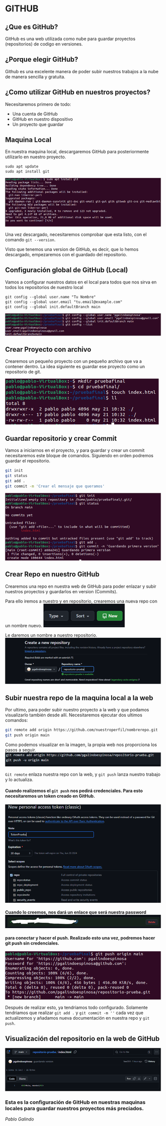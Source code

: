 # GITHUB

## ¿Que es GitHub?

GitHub es una web utilizada como nube para guardar proyectos (repositorios) de codigo en versiones.

## ¿Porque elegir GitHub?

Github es una excelente manera de poder subir nuestros trabajos a la nube de manera sencilla y gratuita.

## ¿Como utilizar GitHub en nuestros proyectos?

Necesitaremos primero de todo:

- Una cuenta de GitHub
- GitHub en nuestro dispositivo
- Un proyecto que guardar

## Maquina Local

En nuestra maquina local, descargaremos GitHub para posteriormente utilizarlo en nuestro proyecto.

```
sudo apt update
sudo apt install git
```
![Descargando git en el terminal](/pruebafinal/cap1.png)

Una vez descargado, necesitaremos comprobar que esta listo, con el comando `git --version`.

Visto que tenemos una version de GitHub, es decir, que lo hemos descargado, empezaremos con el guardado del repositorio.

## Configuración global de GitHub (Local)

Vamos a configurar nuestros datos en el local para todos que nos sirva en todos los repositorios de nuestro local
```
git config --global user.name "Tu Nombre"
git config --global user.email "tu.email@example.com"
git config --global init.defaultBranch main
```
![Configurando el global de git con datos](/pruebafinal/cap2.png)

## Crear Proyecto con archivo

Crearemos un pequeño proyecto con un pequeño archivo que va a contener dentro. La idea siguiente es guardar ese proyecto como un repositorio de git.

![Descargando git en el terminal](/pruebafinal/cap3.png)

## Guardar repositorio y crear Commit

Vamos a iniciarnos en el proyecto, y para guardar y crear un commit necesitaremos este bloque de comandos. Siguiendo en orden podremos guardar el repositorio.

```bash
git init
git status
git add . 
git commit -m 'Crear el mensaje que queramos'
```
![Guardando proyecto con git](/pruebafinal/cap4.png)
## Crear Repo en nuestro GitHub

Crearemos una repo en nuestra web de GitHub para poder enlazar y subir nuestros proyectos y guardarlos en version (Commits).

Para ello iremos a nuestro y en repositorio, crearemos una nueva repo con un nombre nuevo.
![Creando repositorio en la web](/pruebafinal/cap5.png)

Le daremos un nombre a nuestro repositorio.
![Guardando proyecto con git](/pruebafinal/cap6.png)

## Subir nuestra repo de la maquina local a la web

Por ultimo, para poder subir nuestro proyecto a la web y que podamos visualizarlo también desde allí. Necesitaremos ejecutar dos ultimos comandos:

```bash
git remote add origin https://github.com/nuestroperfil/nombrerepo.git
git push origin main
```
Como podemos visualizar en la imagen, la propia web nos proporciona los pasos a seguir. 
![Pasos a seguir para enlazar](/pruebafinal/cap7.png)

`Git remote` enlaza nuestra repo con la web, y `git push` lanza nuestro trabajo y lo actualiza.

#### Cuando realizemos el `git push` nos pedirá credenciales. Para esto necesitaremos un token creado en GitHub. 
![Creando Token](/pruebafinal/cap8.png)
#### Cuando lo creemos, nos dará un enlace que será nuestra password ![password del token](/pruebafinal/cap9.png) 
#### para conectar y hacer el push. Realizado esto una vez, podremos hacer git push sin credenciales.

![Git push final](/pruebafinal/cap10.png)

Después de realizar esto, ya tendriamos todo configurado. Solamente tendriamos que realizar `git add .` y `git commit -m ''` cada vez que actualizemos y añadamos nueva documentación en nuestra repo y `git push`. 

## Visualización del repositorio en la web de GitHub

![Visualización de nuestro repositorio](/pruebafinal/cap11.png)

### Esta es la configuración de GitHub en nuestras maquinas locales para guardar nuestros proyectos más preciados.

*Pablo Galindo*